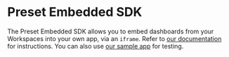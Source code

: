# Preset Embedded SDK

The Preset Embedded SDK allows you to embed dashboards from your Workspaces into your own app, via an ``iframe``. Refer to [our documentation](https://docs.preset.io/docs/dashboard-embedding) for instructions. You can also use [our sample app](https://github.com/preset-io/embedded-example) for testing.
